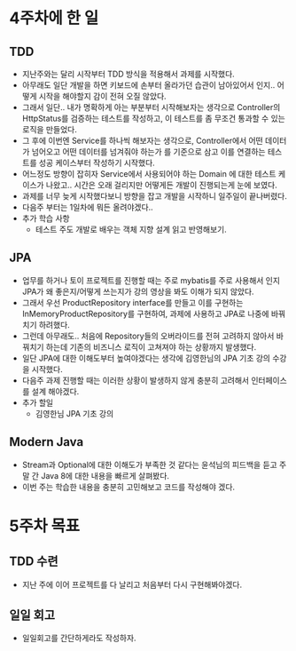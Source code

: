 # 4주차에 한 일
## TDD
- 지난주와는 달리 시작부터 TDD 방식을 적용해서 과제를 시작했다.
- 아무래도 일단 개발을 하면 키보드에 손부터 올라가던 습관이 남아있어서 인지.. 어떻게 시작을 해야할지 감이 전혀 오질 않았다.
- 그래서 일단.. 내가 명확하게 아는 부분부터 시작해보자는 생각으로 Controller의 HttpStatus를 검증하는 테스트를 작성하고, 이 테스트를 좀 무조건 통과할 수 있는 로직을 만들었다.
- 그 후에 이번엔 Service를 하나씩 해보자는 생각으로, Controller에서 어떤 데이터가 넘어오고 어떤 데이터를 넘겨줘야 하는가 를 기준으로 삼고 이를 연결하는 테스트를 성공 케이스부터 작성하기 시작했다.
- 어느정도 방향이 잡히자 Service에서 사용되어야 하는 Domain 에 대한 테스트 케이스가 나왔고.. 시간은 오래 걸리지만 어떻게든 개발이 진행되는게 눈에 보였다.
- 과제를 너무 늦게 시작했다보니 방향을 잡고 개발을 시작하니 일주일이 끝나버렸다.
- 다음주 부터는 1일차에 뭐든 올려야겠다..
- 추가 학습 사항
    - 테스트 주도 개발로 배우는 객체 지향 설계 읽고 반영해보기.

## JPA
- 업무를 하거나 토이 프로젝트를 진행할 때는 주로 mybatis를 주로 사용해서 인지 JPA가 왜 좋은지/어떻게 쓰는지가 강의 영상을 봐도 이해가 되지 않았다.
- 그래서 우선 ProductRepository interface를 만들고 이를 구현하는 InMemoryProductRepository를 구현하여, 과제에 사용하고 JPA로 나중에 바꿔치기 하려했다.
- 그런데 아무래도.. 처음에 Repository들의 오버라이드를 전혀 고려하지 않아서 바꿔치기 하는데 기존의 비즈니스 로직이 고쳐져야 하는 상황까지 발생했다.
- 일단 JPA에 대한 이해도부터 높여야겠다는 생각에 김영한님의 JPA 기초 강의 수강을 시작했다.
- 다음주 과제 진행할 때는 이러한 상황이 발생하지 않게 충분히 고려해서 인터페이스를 설계 해야겠다.
- 추가 할일
    - 김영한님 JPA 기초 강의
        
## Modern Java
- Stream과 Optional에 대한 이해도가 부족한 것 같다는 윤석님의 피드백을 듣고 주말 간 Java 8에 대한 내용을 빠르게 살펴봤다.
- 이번 주는 학습한 내용을 충분히 고민해보고 코드를 작성해야 겠다.
    
# 5주차 목표
## TDD 수련
- 지난 주에 이어 프로젝트를 다 날리고 처음부터 다시 구현해봐야겠다.
## 일일 회고
- 일일회고를 간단하게라도 작성하자.
